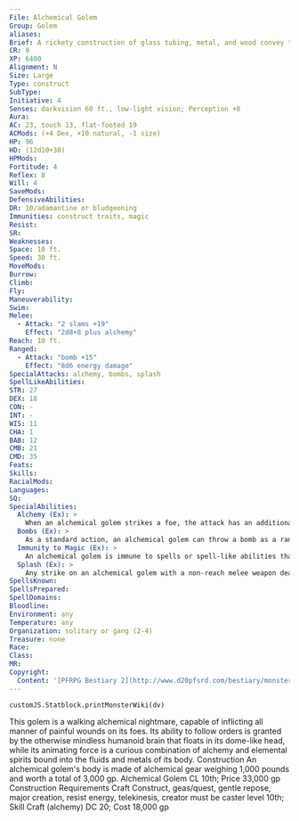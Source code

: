 ```yaml
---
File: Alchemical Golem
Group: Golem
aliases: 
Brief: A rickety construction of glass tubing, metal, and wood convey the brain and two eyes afloat in this figure's glass skull.
CR: 9
XP: 6400
Alignment: N
Size: Large
Type: construct
SubType: 
Initiative: 4
Senses: darkvision 60 ft., low-light vision; Perception +0
Aura: 
AC: 23, touch 13, flat-footed 19
ACMods: (+4 Dex, +10 natural, -1 size)
HP: 96
HD: (12d10+30)
HPMods: 
Fortitude: 4
Reflex: 8
Will: 4
SaveMods: 
DefensiveAbilities: 
DR: 10/adamantine or bludgeoning
Immunities: construct traits, magic
Resist: 
SR: 
Weaknesses: 
Space: 10 ft.
Speed: 30 ft.
MoveMods: 
Burrow: 
Climb: 
Fly: 
Maneuverability: 
Swim: 
Melee: 
  - Attack: "2 slams +19"
    Effect: "2d8+8 plus alchemy"
Reach: 10 ft.
Ranged: 
  - Attack: "bomb +15"
    Effect: "8d6 energy damage"
SpecialAttacks: alchemy, bombs, splash
SpellLikeAbilities: 
STR: 27
DEX: 18
CON: -
INT: -
WIS: 11
CHA: 1
BAB: 12
CMB: 21
CMD: 35
Feats: 
Skills: 
RacialMods: 
Languages: 
SQ: 
SpecialAbilities:
  Alchemy (Ex): >
    When an alchemical golem strikes a foe, the attack has an additional random effect, chosen from the options below.  The attack can either deal 1d6 points of acid, cold, electricity, or fire damage, or cause the target to become sickened (Fortitude DC 16 negates) or entangled (Reflex DC 16 negates) for 1d4 rounds. These save DCs are Constitution-based.
  Bombs (Ex): >
    As a standard action, an alchemical golem can throw a bomb as a ranged touch attack to a distance of 60 feet (no range increment). If the attack misses, treat it as a thrown splash weapon to determine where it lands. Anyone struck by an alchemical golem's bomb takes 8d6 points of acid, cold, electricity, or fire damage (determine type randomly). All creatures adjacent to the location where the bomb hits take 1d6 points of energy damage of the same type.
  Immunity to Magic (Ex): >
    An alchemical golem is immune to spells or spell-like abilities that allow spell resistance, save for spells with the sonic descriptor. Shatter damages an alchemical golem as if it were a crystalline creature.
  Splash (Ex): >
    Any strike on an alchemical golem with a non-reach melee weapon deals 1 point of acid, cold, electricity, or fire damage (determine type randomly) to the attacker. This amount increases to 1d6 points of damage if the attack is a critical hit.
SpellsKnown: 
SpellsPrepared: 
SpellDomains: 
Bloodline: 
Environment: any
Temperature: any
Organization: solitary or gang (2-4)
Treasure: none
Race: 
Class: 
MR: 
Copyright:
  Content: '[PFRPG Bestiary 2](http://www.d20pfsrd.com/bestiary/monster-listings/constructs/golem/alchemical-golem)'
---
```

```dataviewjs
customJS.Statblock.printMonsterWiki(dv)
```
This golem is a walking alchemical nightmare, capable of inflicting all manner of painful wounds on its foes.  Its ability to follow orders is granted by the otherwise mindless humanoid brain that floats in its dome-like head, while its animating force is a curious combination of alchemy and elemental spirits bound into the fluids and metals of its body.  Construction An alchemical golem's body is made of alchemical gear weighing 1,000 pounds and worth a total of 3,000 gp.  Alchemical Golem CL 10th; Price 33,000 gp Construction Requirements Craft Construct, geas/quest, gentle repose, major creation, resist energy, telekinesis, creator must be caster level 10th; Skill Craft (alchemy) DC 20; Cost 18,000 gp
